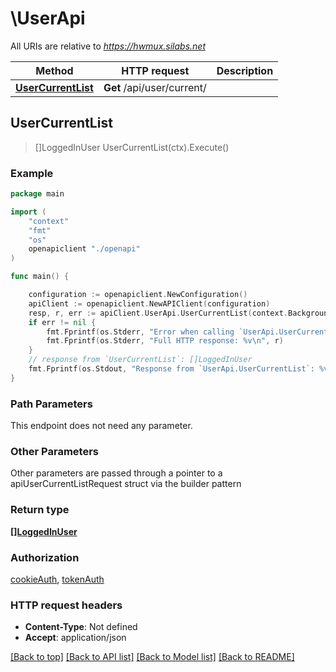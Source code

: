 # \UserApi

All URIs are relative to *https://hwmux.silabs.net*

Method | HTTP request | Description
------------- | ------------- | -------------
[**UserCurrentList**](UserApi.md#UserCurrentList) | **Get** /api/user/current/ | 



## UserCurrentList

> []LoggedInUser UserCurrentList(ctx).Execute()



### Example

```go
package main

import (
    "context"
    "fmt"
    "os"
    openapiclient "./openapi"
)

func main() {

    configuration := openapiclient.NewConfiguration()
    apiClient := openapiclient.NewAPIClient(configuration)
    resp, r, err := apiClient.UserApi.UserCurrentList(context.Background()).Execute()
    if err != nil {
        fmt.Fprintf(os.Stderr, "Error when calling `UserApi.UserCurrentList``: %v\n", err)
        fmt.Fprintf(os.Stderr, "Full HTTP response: %v\n", r)
    }
    // response from `UserCurrentList`: []LoggedInUser
    fmt.Fprintf(os.Stdout, "Response from `UserApi.UserCurrentList`: %v\n", resp)
}
```

### Path Parameters

This endpoint does not need any parameter.

### Other Parameters

Other parameters are passed through a pointer to a apiUserCurrentListRequest struct via the builder pattern


### Return type

[**[]LoggedInUser**](LoggedInUser.md)

### Authorization

[cookieAuth](../README.md#cookieAuth), [tokenAuth](../README.md#tokenAuth)

### HTTP request headers

- **Content-Type**: Not defined
- **Accept**: application/json

[[Back to top]](#) [[Back to API list]](../README.md#documentation-for-api-endpoints)
[[Back to Model list]](../README.md#documentation-for-models)
[[Back to README]](../README.md)

